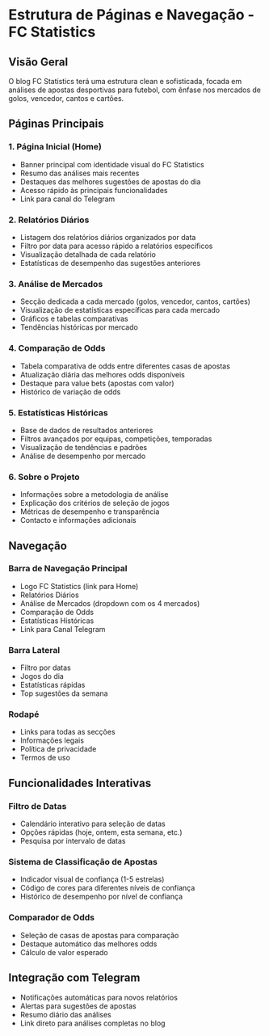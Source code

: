 # Estrutura de Páginas e Navegação - FC Statistics

## Visão Geral
O blog FC Statistics terá uma estrutura clean e sofisticada, focada em análises de apostas desportivas para futebol, com ênfase nos mercados de golos, vencedor, cantos e cartões.

## Páginas Principais

### 1. Página Inicial (Home)
- Banner principal com identidade visual do FC Statistics
- Resumo das análises mais recentes
- Destaques das melhores sugestões de apostas do dia
- Acesso rápido às principais funcionalidades
- Link para canal do Telegram

### 2. Relatórios Diários
- Listagem dos relatórios diários organizados por data
- Filtro por data para acesso rápido a relatórios específicos
- Visualização detalhada de cada relatório
- Estatísticas de desempenho das sugestões anteriores

### 3. Análise de Mercados
- Secção dedicada a cada mercado (golos, vencedor, cantos, cartões)
- Visualização de estatísticas específicas para cada mercado
- Gráficos e tabelas comparativas
- Tendências históricas por mercado

### 4. Comparação de Odds
- Tabela comparativa de odds entre diferentes casas de apostas
- Atualização diária das melhores odds disponíveis
- Destaque para value bets (apostas com valor)
- Histórico de variação de odds

### 5. Estatísticas Históricas
- Base de dados de resultados anteriores
- Filtros avançados por equipas, competições, temporadas
- Visualização de tendências e padrões
- Análise de desempenho por mercado

### 6. Sobre o Projeto
- Informações sobre a metodologia de análise
- Explicação dos critérios de seleção de jogos
- Métricas de desempenho e transparência
- Contacto e informações adicionais

## Navegação

### Barra de Navegação Principal
- Logo FC Statistics (link para Home)
- Relatórios Diários
- Análise de Mercados (dropdown com os 4 mercados)
- Comparação de Odds
- Estatísticas Históricas
- Link para Canal Telegram

### Barra Lateral
- Filtro por datas
- Jogos do dia
- Estatísticas rápidas
- Top sugestões da semana

### Rodapé
- Links para todas as secções
- Informações legais
- Política de privacidade
- Termos de uso

## Funcionalidades Interativas

### Filtro de Datas
- Calendário interativo para seleção de datas
- Opções rápidas (hoje, ontem, esta semana, etc.)
- Pesquisa por intervalo de datas

### Sistema de Classificação de Apostas
- Indicador visual de confiança (1-5 estrelas)
- Código de cores para diferentes níveis de confiança
- Histórico de desempenho por nível de confiança

### Comparador de Odds
- Seleção de casas de apostas para comparação
- Destaque automático das melhores odds
- Cálculo de valor esperado

## Integração com Telegram
- Notificações automáticas para novos relatórios
- Alertas para sugestões de apostas
- Resumo diário das análises
- Link direto para análises completas no blog
